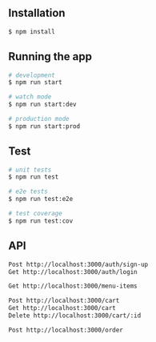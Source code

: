 ## Installation

```bash
$ npm install
```

## Running the app

```bash
# development
$ npm run start

# watch mode
$ npm run start:dev

# production mode
$ npm run start:prod
```

## Test

```bash
# unit tests
$ npm run test

# e2e tests
$ npm run test:e2e

# test coverage
$ npm run test:cov
```

## API

```bash
Post http://localhost:3000/auth/sign-up
Get http://localhost:3000/auth/login

Get http://localhost:3000/menu-items

Post http://localhost:3000/cart
Get http://localhost:3000/cart
Delete http://localhost:3000/cart/:id

Post http://localhost:3000/order
```

